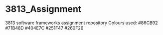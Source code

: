 # 3813_Assignment
3813 software frameworks assignment repository
Colours used: 
#86CB92
#71B48D
#404E7C
#251F47
#260F26